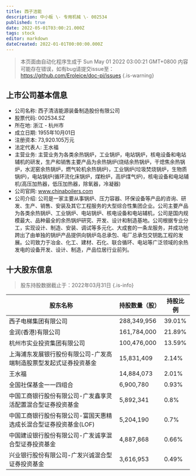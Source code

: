 ```yaml
---
title: 西子洁能
description: 中小板 \- 专用机械 \- 002534
published: true
date: 2022-05-01T03:00:21.000Z
tags: stock
editor: markdown
dateCreated: 2022-01-01T00:00:00.000Z
---
```


> 本页面由自动化程序生成于 Sun May 01 2022 03:00:21 GMT+0800
> 内容可能存在错误，如有bug请提交issue至：https://github.com/Eroleice/doc-pi/issues
{.is-warning}

## 上市公司基本信息
- 公司名称: 西子清洁能源装备制造股份有限公司
- 股票代码: 002534.SZ
- 所在地: 浙江 - 杭州市
- 成立日期: 1955年10月01日
- 注册资本: 73,920.105万元
- 法定代表人: 王水福
- 主营业务: 主营业务为各类余热锅炉，工业锅炉，电站锅炉，核电设备和电站辅机的研发，生产和销售主要产品为余热锅炉(烧结余热锅炉，干熄焦余热锅炉，水泥窑余热锅炉，燃气轮机余热锅炉)，工业锅炉(垃圾焚烧锅炉，生物质锅炉)，电站锅炉(循环流化床锅炉，煤粉炉，高炉煤气炉)，核电设备和电站辅机(高压加热器，低压加热器，除氧器，冷凝器)
- 公司官网: www.chinaboilers.com
- 公司介绍: 公司是一家主要从事锅炉、压力容器、环保设备等产品的咨询、研发、生产、销售、安装及其它工程服务的大型综合性集团企业。公司主要产品为各类余热锅炉、工业锅炉、电站锅炉、核电设备和电站辅机，公司是国内规模最大、品种最全的余热锅炉研究、开发、设计和制造基地。公司根据专业分工，实现设计、制造、安装、调试等多元化、大成套的一条龙服务，并成功地跨出了由单独的锅炉产品提供向锅炉岛总承包、电厂总承包交钥匙工程的发展。公司致力于冶金、化工、建材、石化、联合循环、电站等广泛领域的余热发电的设备开发、设计、制造，产品位居行业前列。


## 十大股东信息
> 股东持股数据截止于：2022年03月31日
{.is-info}

| 股东名称 | 持股数量（股） | 持股比例 |
| --- | --- | --- |
| 西子电梯集团有限公司 | 288,349,956 | 39.01% |
| 金润(香港)有限公司 | 161,784,000 | 21.89% |
| 杭州市实业投资集团有限公司 | 100,476,000 | 13.59% |
| 上海浦东发展银行股份有限公司-广发高端制造股票型发起式证券投资基金 | 15,831,409 | 2.14% |
| 王水福 | 14,884,073 | 2.01% |
| 全国社保基金一一四组合 | 6,900,780 | 0.93% |
| 中国工商银行股份有限公司-广发鑫享灵活配置混合型证券投资基金 | 5,892,341 | 0.8% |
| 中国工商银行股份有限公司-富国天惠精选成长混合型证券投资基金(LOF) | 5,204,190 | 0.7% |
| 中国建设银行股份有限公司-广发诚享混合型证券投资基金 | 4,887,868 | 0.66% |
| 兴业银行股份有限公司-广发兴诚混合型证券投资基金 | 3,616,953 | 0.49% |




